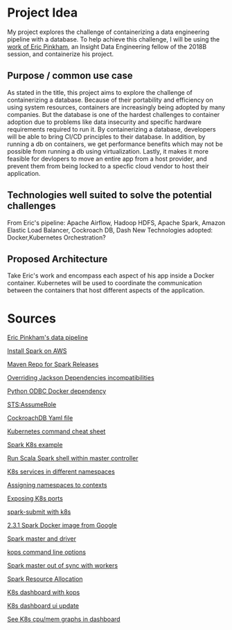 # Project Idea 
My project explores the challenge of containerizing a data engineering pipeline with a database.
To help achieve this challenge, I will be using the [work of Eric Pinkham](https://github.com/ericapinkham/Insight_DE_GUS.git), an Insight Data Engineering
fellow of the 2018B session, and containerize his project.  

## Purpose / common use case
As stated in the title, this project aims to explore the challenge of containerizing a database. 
Because of their portability and efficiency on using system resources, containers are increasingly
being adopted by many companies. But the database is one of the hardest challenges to container 
adoption due to problems like data insecurity and specific hardware requirements required to run it. 
By containerizing a database, developers will be able to bring CI/CD principles to their database.
In addition, by running a db on containers, we get performance benefits which may not be possible from running a db
using virtualization. Lastly, it makes it more feasible for devlopers to move an entire app from a 
host provider, and prevent them from being locked to a specfic cloud vendor to host their application. 

## Technologies well suited to solve the potential challenges

From Eric's pipeline: Apache Airflow, Hadoop HDFS, Apache Spark, Amazon Elastic Load Balancer, Cockroach DB, Dash
New Technologies adopted: Docker,Kubernetes Orchestration? 

## Proposed Architecture

Take Eric's work and encompass each aspect of his app inside a Docker container. Kubernetes will be used
to coordinate the communication between the containers that host different aspects of the application. 

# Sources

[Eric Pinkham's data pipeline](https://github.com/ericapinkham/Insight_DE_GUS.git)

[Install Spark on AWS](https://sparkour.urizone.net/recipes/installing-ec2/)

[Maven Repo for Spark Releases](https://mvnrepository.com/artifact/org.apache.spark/spark-core_2.11/2.1.0)

[Overriding Jackson Dependencies incompatibilities](https://stackoverflow.com/questions/43841091/spark2-1-0-incompatible-jackson-versions-2-7-6)

[Python ODBC Docker dependency](https://stackoverflow.com/questions/46405777/connect-docker-python-to-sql-server-with-pyodbc)

[STS:AssumeRole](https://github.com/aws/aws-cli/issues/2279)

[CockroachDB Yaml file](https://github.com/kubernetes/examples/blob/master/staging/cockroachdb/cockroachdb-statefulset.yaml)

[Kubernetes command cheat sheet](https://carlos.mendible.com/2018/03/18/my-kubectl-cheat-sheet/)

[Spark K8s example](https://github.com/kubernetes/examples/tree/master/staging/spark)

[Run Scala Spark shell within master controller](http://blog.madhukaraphatak.com/scaling-spark-with-kubernetes-part-6/)

[K8s services in different namespaces](https://stackoverflow.com/questions/37221483/kubernetes-service-located-in-another-namespace)

[Assigning namespaces to contexts](https://dzone.com/articles/the-why-and-how-of-kubernetes-namespaces)

[Exposing K8s ports](http://alesnosek.com/blog/2017/02/14/accessing-kubernetes-pods-from-outside-of-the-cluster/)

[spark-submit with k8s](https://banzaicloud.com/blog/spark-k8s-internals/)

[2.3.1 Spark Docker image from Google](https://github.com/GoogleCloudPlatform/spark-on-k8s-operator/blob/master/manifest/spark-operator.yaml)

[Spark master and driver](https://stackoverflow.com/questions/34722415/understand-spark-cluster-manager-master-and-driver-nodes)

[kops command line options](https://github.com/kubernetes/kops/blob/master/docs/cli/kops_create_cluster.md)

[Spark master out of sync with workers](https://stackoverflow.com/questions/29982559/unable-to-run-sparkpi-on-apache-spark-cluster)

[Spark Resource Allocation](http://site.clairvoyantsoft.com/understanding-resource-allocation-configurations-spark-application/)

[K8s dashboard with kops](https://ramhiser.com/post/2018-05-20-setting-up-a-kubernetes-cluster-on-aws-in-5-minutes/)

[K8s dashboard ui update](https://github.com/kubernetes/dashboard/wiki/Accessing-Dashboard---1.7.X-and-above)

[See K8s cpu/mem graphs in dashboard](https://github.com/kubernetes/dashboard/issues/1867)
